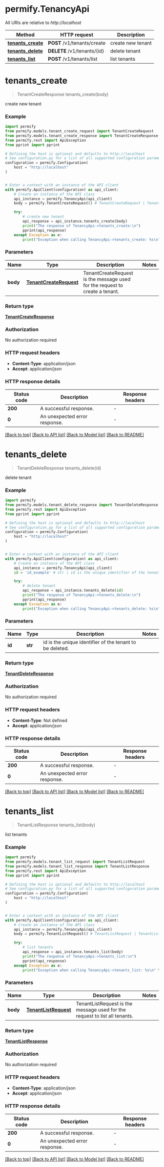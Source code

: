 # permify.TenancyApi

All URIs are relative to *http://localhost*

Method | HTTP request | Description
------------- | ------------- | -------------
[**tenants_create**](TenancyApi.md#tenants_create) | **POST** /v1/tenants/create | create new tenant
[**tenants_delete**](TenancyApi.md#tenants_delete) | **DELETE** /v1/tenants/{id} | delete tenant
[**tenants_list**](TenancyApi.md#tenants_list) | **POST** /v1/tenants/list | list tenants


# **tenants_create**
> TenantCreateResponse tenants_create(body)

create new tenant

### Example


```python
import permify
from permify.models.tenant_create_request import TenantCreateRequest
from permify.models.tenant_create_response import TenantCreateResponse
from permify.rest import ApiException
from pprint import pprint

# Defining the host is optional and defaults to http://localhost
# See configuration.py for a list of all supported configuration parameters.
configuration = permify.Configuration(
    host = "http://localhost"
)


# Enter a context with an instance of the API client
with permify.ApiClient(configuration) as api_client:
    # Create an instance of the API class
    api_instance = permify.TenancyApi(api_client)
    body = permify.TenantCreateRequest() # TenantCreateRequest | TenantCreateRequest is the message used for the request to create a tenant.

    try:
        # create new tenant
        api_response = api_instance.tenants_create(body)
        print("The response of TenancyApi->tenants_create:\n")
        pprint(api_response)
    except Exception as e:
        print("Exception when calling TenancyApi->tenants_create: %s\n" % e)
```



### Parameters


Name | Type | Description  | Notes
------------- | ------------- | ------------- | -------------
 **body** | [**TenantCreateRequest**](TenantCreateRequest.md)| TenantCreateRequest is the message used for the request to create a tenant. | 

### Return type

[**TenantCreateResponse**](TenantCreateResponse.md)

### Authorization

No authorization required

### HTTP request headers

 - **Content-Type**: application/json
 - **Accept**: application/json

### HTTP response details

| Status code | Description | Response headers |
|-------------|-------------|------------------|
**200** | A successful response. |  -  |
**0** | An unexpected error response. |  -  |

[[Back to top]](#) [[Back to API list]](../README.md#documentation-for-api-endpoints) [[Back to Model list]](../README.md#documentation-for-models) [[Back to README]](../README.md)

# **tenants_delete**
> TenantDeleteResponse tenants_delete(id)

delete tenant

### Example


```python
import permify
from permify.models.tenant_delete_response import TenantDeleteResponse
from permify.rest import ApiException
from pprint import pprint

# Defining the host is optional and defaults to http://localhost
# See configuration.py for a list of all supported configuration parameters.
configuration = permify.Configuration(
    host = "http://localhost"
)


# Enter a context with an instance of the API client
with permify.ApiClient(configuration) as api_client:
    # Create an instance of the API class
    api_instance = permify.TenancyApi(api_client)
    id = 'id_example' # str | id is the unique identifier of the tenant to be deleted.

    try:
        # delete tenant
        api_response = api_instance.tenants_delete(id)
        print("The response of TenancyApi->tenants_delete:\n")
        pprint(api_response)
    except Exception as e:
        print("Exception when calling TenancyApi->tenants_delete: %s\n" % e)
```



### Parameters


Name | Type | Description  | Notes
------------- | ------------- | ------------- | -------------
 **id** | **str**| id is the unique identifier of the tenant to be deleted. | 

### Return type

[**TenantDeleteResponse**](TenantDeleteResponse.md)

### Authorization

No authorization required

### HTTP request headers

 - **Content-Type**: Not defined
 - **Accept**: application/json

### HTTP response details

| Status code | Description | Response headers |
|-------------|-------------|------------------|
**200** | A successful response. |  -  |
**0** | An unexpected error response. |  -  |

[[Back to top]](#) [[Back to API list]](../README.md#documentation-for-api-endpoints) [[Back to Model list]](../README.md#documentation-for-models) [[Back to README]](../README.md)

# **tenants_list**
> TenantListResponse tenants_list(body)

list tenants

### Example


```python
import permify
from permify.models.tenant_list_request import TenantListRequest
from permify.models.tenant_list_response import TenantListResponse
from permify.rest import ApiException
from pprint import pprint

# Defining the host is optional and defaults to http://localhost
# See configuration.py for a list of all supported configuration parameters.
configuration = permify.Configuration(
    host = "http://localhost"
)


# Enter a context with an instance of the API client
with permify.ApiClient(configuration) as api_client:
    # Create an instance of the API class
    api_instance = permify.TenancyApi(api_client)
    body = permify.TenantListRequest() # TenantListRequest | TenantListRequest is the message used for the request to list all tenants.

    try:
        # list tenants
        api_response = api_instance.tenants_list(body)
        print("The response of TenancyApi->tenants_list:\n")
        pprint(api_response)
    except Exception as e:
        print("Exception when calling TenancyApi->tenants_list: %s\n" % e)
```



### Parameters


Name | Type | Description  | Notes
------------- | ------------- | ------------- | -------------
 **body** | [**TenantListRequest**](TenantListRequest.md)| TenantListRequest is the message used for the request to list all tenants. | 

### Return type

[**TenantListResponse**](TenantListResponse.md)

### Authorization

No authorization required

### HTTP request headers

 - **Content-Type**: application/json
 - **Accept**: application/json

### HTTP response details

| Status code | Description | Response headers |
|-------------|-------------|------------------|
**200** | A successful response. |  -  |
**0** | An unexpected error response. |  -  |

[[Back to top]](#) [[Back to API list]](../README.md#documentation-for-api-endpoints) [[Back to Model list]](../README.md#documentation-for-models) [[Back to README]](../README.md)

